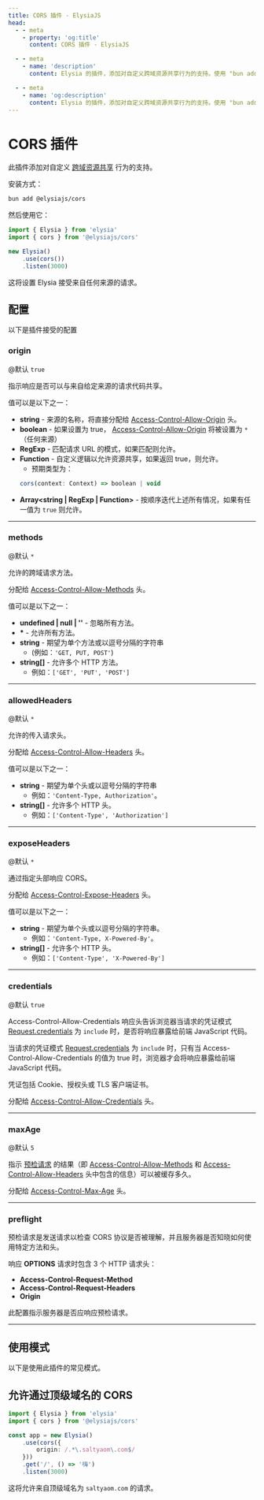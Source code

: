 ```yaml
---
title: CORS 插件 - ElysiaJS
head:
  - - meta
    - property: 'og:title'
      content: CORS 插件 - ElysiaJS

  - - meta
    - name: 'description'
      content: Elysia 的插件，添加对自定义跨域资源共享行为的支持。使用 "bun add @elysiajs/cors" 安装插件开始。

  - - meta
    - name: 'og:description'
      content: Elysia 的插件，添加对自定义跨域资源共享行为的支持。使用 "bun add @elysiajs/cors" 安装插件开始。
---
```


# CORS 插件
此插件添加对自定义 [跨域资源共享](https://developer.mozilla.org/en-US/docs/Web/HTTP/CORS) 行为的支持。

安装方式：
```bash
bun add @elysiajs/cors
```

然后使用它：
```typescript
import { Elysia } from 'elysia'
import { cors } from '@elysiajs/cors'

new Elysia()
    .use(cors())
    .listen(3000)
```

这将设置 Elysia 接受来自任何来源的请求。

## 配置
以下是插件接受的配置

### origin
@默认 `true`

指示响应是否可以与来自给定来源的请求代码共享。

值可以是以下之一：
- **string** - 来源的名称，将直接分配给 [Access-Control-Allow-Origin](https://developer.mozilla.org/en-US/docs/Web/HTTP/Headers/Access-Control-Allow-Origin) 头。
- **boolean** - 如果设置为 true， [Access-Control-Allow-Origin](https://developer.mozilla.org/en-US/docs/Web/HTTP/Headers/Access-Control-Allow-Origin) 将被设置为 `*`（任何来源）
- **RegExp** - 匹配请求 URL 的模式，如果匹配则允许。
- **Function** - 自定义逻辑以允许资源共享，如果返回 true，则允许。
    - 预期类型为：
    ```typescript
    cors(context: Context) => boolean | void
    ```
- **Array<string | RegExp | Function>** - 按顺序迭代上述所有情况，如果有任一值为 `true` 则允许。

---
### methods
@默认 `*`

允许的跨域请求方法。

分配给 [Access-Control-Allow-Methods](https://developer.mozilla.org/en-US/docs/Web/HTTP/Headers/Access-Control-Allow-Methods) 头。

值可以是以下之一：
- **undefined | null | ''** - 忽略所有方法。
- **\*** - 允许所有方法。
- **string** - 期望为单个方法或以逗号分隔的字符串 
    - (例如：`'GET, PUT, POST'`)
- **string[]** - 允许多个 HTTP 方法。
    - 例如：`['GET', 'PUT', 'POST']`

---
### allowedHeaders
@默认 `*`

允许的传入请求头。

分配给 [Access-Control-Allow-Headers](https://developer.mozilla.org/en-US/docs/Web/HTTP/Headers/Access-Control-Allow-Headers) 头。

值可以是以下之一：
- **string** - 期望为单个头或以逗号分隔的字符串
    - 例如：`'Content-Type, Authorization'`。
- **string[]** - 允许多个 HTTP 头。
    - 例如：`['Content-Type', 'Authorization']`

---
### exposeHeaders
@默认 `*`

通过指定头部响应 CORS。

分配给 [Access-Control-Expose-Headers](https://developer.mozilla.org/en-US/docs/Web/HTTP/Headers/Access-Control-Expose-Headers) 头。

值可以是以下之一：
- **string** - 期望为单个头或以逗号分隔的字符串。
    - 例如：`'Content-Type, X-Powered-By'`。
- **string[]** - 允许多个 HTTP 头。
    - 例如：`['Content-Type', 'X-Powered-By']`

---
### credentials
@默认 `true`

Access-Control-Allow-Credentials 响应头告诉浏览器当请求的凭证模式 [Request.credentials](https://developer.mozilla.org/en-US/docs/Web/API/Request/credentials) 为 `include` 时，是否将响应暴露给前端 JavaScript 代码。

当请求的凭证模式 [Request.credentials](https://developer.mozilla.org/en-US/docs/Web/API/Request/credentials) 为 `include` 时，只有当 Access-Control-Allow-Credentials 的值为 true 时，浏览器才会将响应暴露给前端 JavaScript 代码。

凭证包括 Cookie、授权头或 TLS 客户端证书。

分配给 [Access-Control-Allow-Credentials](https://developer.mozilla.org/en-US/docs/Web/HTTP/Headers/Access-Control-Allow-Credentials) 头。

---
### maxAge
@默认 `5`

指示 [预检请求](https://developer.mozilla.org/en-US/docs/Glossary/Preflight_request) 的结果（即 [Access-Control-Allow-Methods](https://developer.mozilla.org/en-US/docs/Web/HTTP/Headers/Access-Control-Allow-Methods) 和 [Access-Control-Allow-Headers](https://developer.mozilla.org/en-US/docs/Web/HTTP/Headers/Access-Control-Allow-Headers) 头中包含的信息）可以被缓存多久。

分配给 [Access-Control-Max-Age](https://developer.mozilla.org/en-US/docs/Web/HTTP/Headers/Access-Control-Max-Age) 头。

---
### preflight
预检请求是发送请求以检查 CORS 协议是否被理解，并且服务器是否知晓如何使用特定方法和头。

响应 **OPTIONS** 请求时包含 3 个 HTTP 请求头：
- **Access-Control-Request-Method**
- **Access-Control-Request-Headers**
- **Origin**

此配置指示服务器是否应响应预检请求。

---
## 使用模式
以下是使用此插件的常见模式。

## 允许通过顶级域名的 CORS

```typescript
import { Elysia } from 'elysia'
import { cors } from '@elysiajs/cors'

const app = new Elysia()
    .use(cors({
        origin: /.*\.saltyaom\.com$/
    }))
    .get('/', () => '嗨')
    .listen(3000)
```

这将允许来自顶级域名为 `saltyaom.com` 的请求。

